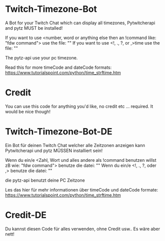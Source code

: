 # Twitch-Timezone-Bot
A Bot for your Twitch Chat which can display all timezones, Pytwitcherapi and pytz MUST be installed!

If you want to use <number, word or anything else then an !command like: "fdw command"> use the file: ""
If you want to use <!, ., ?, or ,>time <City> use the file: ""
  
The pytz-api use your pc timezone.

Read this for more timeCode and dateCode formats: https://www.tutorialspoint.com/python/time_strftime.htm

# Credit
You can use this code for anything you'd like, no credit etc ... required. It would be nice though!

# Twitch-Timezone-Bot-DE
Ein Bot für deinen Twitch Chat welcher alle Zeitzonen anzeigen kann Pytwitcherapi und pytz MÜSSEN installiert sein!

Wenn du ein/e <Zahl, Wort und alles andere als !command benutzen willst zB wie: "fdw command"> benutze die datei: ""
Wenn du ein/e <!, ., ?, oder ,> benutze die datei: ""

die pytz-api benutzt deine PC Zeitzone

Les das hier für mehr informationen über timeCode und dateCode formate: https://www.tutorialspoint.com/python/time_strftime.htm

# Credit-DE
Du kannst diesen Code für alles verwenden, ohne Credit usw.. Es wäre aber nett!
